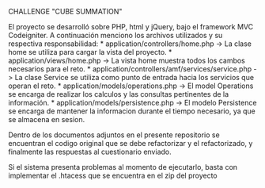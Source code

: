 CHALLENGE "CUBE SUMMATION"

El proyecto se desarrolló sobre PHP, html y jQuery, bajo el framework MVC Codeigniter. A continuación menciono los archivos utilizados y su respectiva responsabilidad:
	* application/controllers/home.php -> La clase home se utiliza para cargar la vista del proyecto.
	* application/views/home.php -> La vista home muestra todos los cambos necesarios para el reto.
	* application/controllers/amf/services/service.php -> La clase Service se utiliza como punto de entrada 	hacia los servicios que operan el reto.
	* application/models/operations.php -> El model Operations se encarga de realizar los calculos y las consultas pertinentes de la información.
	* application/models/persistence.php -> El modelo Persistence se encarga de mantener la informacion 	durante el tiempo necesario, ya que se almacena en sesion.

Dentro de los documentos adjuntos en el presente repositorio se encuentran el codigo original que se debe refactorizar y el refactorizado, y finalmente las respuestas al cuestionario enviado.

Si el sistema presenta problemas al momento de ejecutarlo, basta con implementar el .htacess que se encuentra en el zip del proyecto
